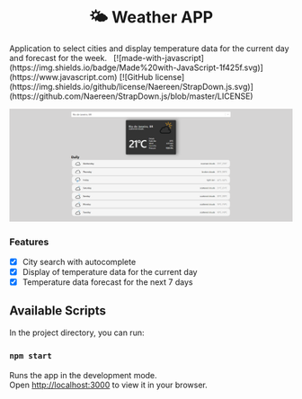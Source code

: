 <h1 align="center">🌤 Weather APP</a></h1>
Application to select cities and display temperature data for the current day and forecast for the week.
&nbsp;
[![made-with-javascript](https://img.shields.io/badge/Made%20with-JavaScript-1f425f.svg)](https://www.javascript.com)
[![GitHub license](https://img.shields.io/github/license/Naereen/StrapDown.js.svg)](https://github.com/Naereen/StrapDown.js/blob/master/LICENSE)

![application screen](https://raw.githubusercontent.com/dropecosta/weather-application/master/src/assets/screen.png)

### Features

- [x] City ​​search with autocomplete
- [x] Display of temperature data for the current day
- [x] Temperature data forecast for the next 7 days

## Available Scripts

In the project directory, you can run:

### `npm start`

Runs the app in the development mode.\
Open [http://localhost:3000](http://localhost:3000) to view it in your browser.

